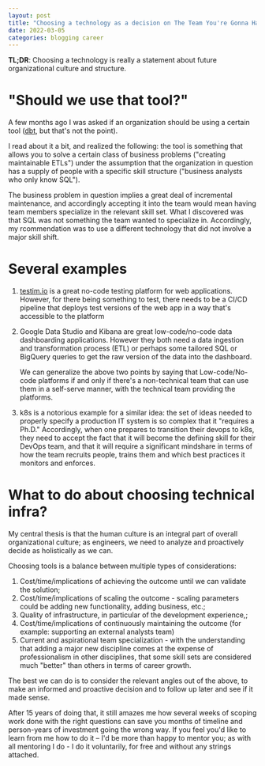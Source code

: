 ```yaml
---
layout: post
title: "Choosing a technology as a decision on The Team You're Gonna Have"
date: 2022-03-05
categories: blogging career
---
```

**TL;DR**: Choosing a technology is really a statement about future organizational culture and structure.

# "Should we use that tool?"
A few months ago I was asked if an organization should be using a certain tool ([dbt](https://www.getdbt.com/), but that's not the point).

I read about it a bit, and realized the following: the tool is something that allows you to solve a certain class of business problems ("creating maintainable ETLs") under the assumption that the organization in question has a supply of people with a specific skill structure ("business analysts who only know SQL"). 

The business problem in question implies a great deal of incremental maintenance, and accordingly accepting it into the team would mean having team members specialize in the relevant skill set. What I discovered was that SQL was not something the team wanted to specialize in. Accordingly, my rcommendation was to use a different technology that did not involve a major skill shift.

# Several examples
1. [testim.io](https://www.testim.io/) is a great no-code testing platform for web applications. However, for there being something to test, there needs to be a CI/CD pipeline that deploys test versions of the web app in a way that's accessible to the platform
2. Google Data Studio and Kibana are great low-code/no-code data dashboarding applications. However they both need a data ingestion and transformation process (ETL) or perhaps some tailored SQL or BigQuery queries to get the raw version of the data into the dashboard.

   We can generalize the above two points by saying that Low-code/No-code platforms if and only if there's a non-technical team that can use them in a self-serve manner, with the technical team providing the platforms.

3. k8s is a notorious example for a similar idea: the set of ideas needed to properly specify a production IT system is so complex that it "requires a Ph.D." Accordingly, when one prepares to transition their devops to k8s, they need to accept the fact that it will become the defining skill for their DevOps team, and that it will require a significant mindshare in terms of how the team recruits people, trains them and which best practices it monitors and enforces.

# What to do about choosing technical infra?
My central thesis is that the human culture is an integral part of overall organizational culture; as engineers, we need to analyze and proactively decide as holistically as we can.

Choosing tools is a balance between multiple types of considerations:
1. Cost/time/implications of achieving the outcome until we can validate the solution;
2. Cost/time/implications of scaling the outcome - scaling parameters could be adding new functionality, adding business, etc.;
3. Quality of infrastructure, in particular of the development experience,;
4. Cost/time/implications of continuously maintaining the outcome (for example: supporting an external analysts team)
5. Current and aspirational team specialization - with the understanding that adding a major new discipline comes at the expense of professionalism in other disciplines, that some skill sets are considered much "better" than others in terms of career growth.

The best we can do is to consider the relevant angles out of the above, to make an informed and proactive decision and to follow up later and see if it made sense.

After 15 years of doing that, it still amazes me how several weeks of scoping work done with the right questions can save you months of timeline and person-years of investment going the wrong way. If you feel you'd like to learn from me how to do it – I'd be more than happy to mentor you; as with all mentoring I do - I do it voluntarily, for free and without any strings attached.
